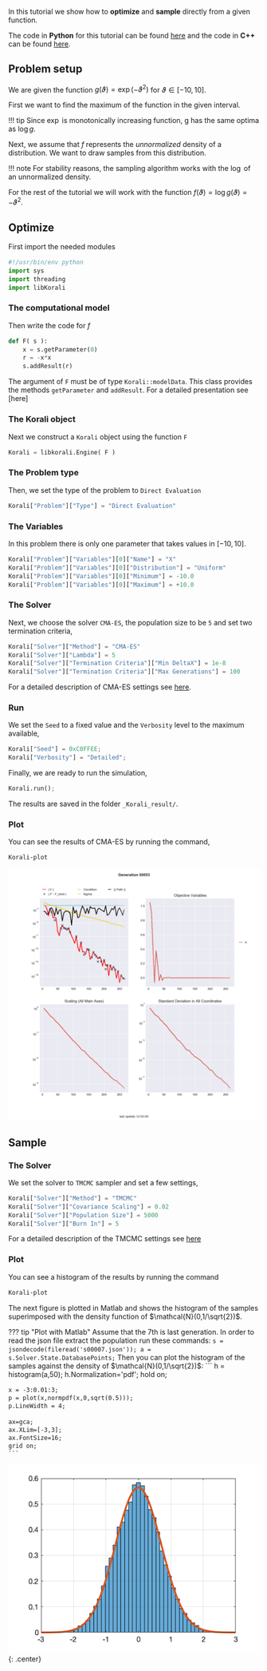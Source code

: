 

In this tutorial we show how to **optimize** and **sample** directly from a
given function.

The code in **Python** for this tutorial can be found [here](https://github.com/cselab/sKorali/blob/master/examples/python/quick_start/direct.py) and the code in **C++** can be found [here](https://github.com/cselab/skorali/blob/master/examples/cxx/quick_start/direct.cpp).



## Problem setup
We are given the function $g(\vartheta)=\exp(-\vartheta^2)$ for $\vartheta\in[-10,10]$.

First we want to find the maximum of the function in the given interval.

!!! tip
    Since $\exp$ is monotonically increasing function, g has the same optima
    as $\log g$.

Next, we assume that $f$ represents the *unnormalized* density of a distribution.
We want to draw samples from this distribution.

!!! note
    For stability reasons, the sampling algorithm works with the $\log$ of an unnormalized density.

For the rest of the tutorial we will work with the function $f(\vartheta)=\log g(\vartheta) = -\vartheta^2$.


## Optimize

First import the needed modules
```python
#!/usr/bin/env python
import sys
import threading
import libKorali
```

###  The computational model
Then write the code for $f$
```python
def F( s ):
    x = s.getParameter(0)
    r = -x*x
    s.addResult(r)
```

The argument of `F` must be of type `Korali::modelData`. This class provides the methods
`getParameter` and `addResult`. For a detailed presentation see [here]



###  The Korali object

Next we construct a `Korali` object using the function `F`
```python
Korali = libkorali.Engine( F )
```

###  The Problem type
Then, we set the type of the problem to `Direct Evaluation`
```python
Korali["Problem"]["Type"] = "Direct Evaluation"
```

###  The Variables
In this problem there is only one parameter that takes values in $[-10,10]$.
```python
Korali["Problem"]["Variables"][0]["Name"] = "X"
Korali["Problem"]["Variables"][0]["Distribution"] = "Uniform"
Korali["Problem"]["Variables"][0]["Minimum"] = -10.0
Korali["Problem"]["Variables"][0]["Maximum"] = +10.0
```


###  The Solver
Next, we choose the solver `CMA-ES`, the population size to be `5` and set
two termination criteria,

```python
Korali["Solver"]["Method"] = "CMA-ES"
Korali["Solver"]["Lambda"] = 5
Korali["Solver"]["Termination Criteria"]["Min DeltaX"] = 1e-8
Korali["Solver"]["Termination Criteria"]["Max Generations"] = 100
```
For a detailed description of CMA-ES settings see [here](../../usage/solvers/optimizers/cmaes.md).

###  Run
We set the `Seed` to a fixed value and the `Verbosity` level to the maximum available,

```python
Korali["Seed"] = 0xC0FFEE;
Korali["Verbosity"] = "Detailed";
```

Finally, we are ready to run the simulation,

```python
Korali.run();
```

The results are saved in the folder `_Korali_result/`.


###  Plot

You can see the results of CMA-ES by running the command,
```sh
Korali-plot
```

![figure](direct-cma.png)






## Sample

###  The Solver

We set the solver to `TMCMC` sampler and set a few settings,

```python
Korali["Solver"]["Method"] = "TMCMC"
Korali["Solver"]["Covariance Scaling"] = 0.02
Korali["Solver"]["Population Size"] = 5000
Korali["Solver"]["Burn In"] = 5
```

For a detailed description of the TMCMC settings see
[here](../../usage/solvers/samplers/tmcmc.md)


###  Plot
You can see a histogram of the results by running the command
```sh
Korali-plot
```

The next figure is plotted in Matlab and shows the histogram of the samples superimposed
with the density function of $\mathcal{N}(0,1/\sqrt{2})$.


??? tip "Plot with Matlab"
    Assume that the 7th is last generation. In order to read the json file extract
    the population run these commands:
    ```
    s = jsondecode(fileread('s00007.json'));
    a = s.Solver.State.DatabasePoints;
    ```
    Then you can plot the histogram of the samples against the density of
    $\mathcal{N}(0,1/\sqrt{2})$:
    ```
    h = histogram(a,50);
    h.Normalization='pdf';
    hold on;

    x = -3:0.01:3;
    p = plot(x,normpdf(x,0,sqrt(0.5)));
    p.LineWidth = 4;

    ax=gca;
    ax.XLim=[-3,3];
    ax.FontSize=16;
    grid on;
    ```

![figure](direct-tmcmc.png){: .center}
